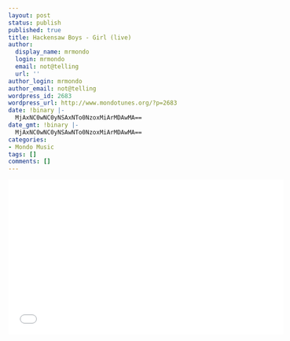 ```yaml
---
layout: post
status: publish
published: true
title: Hackensaw Boys - Girl (live)
author:
  display_name: mrmondo
  login: mrmondo
  email: not@telling
  url: ''
author_login: mrmondo
author_email: not@telling
wordpress_id: 2683
wordpress_url: http://www.mondotunes.org/?p=2683
date: !binary |-
  MjAxNC0wNC0yNSAxNTo0NzoxMiArMDAwMA==
date_gmt: !binary |-
  MjAxNC0wNC0yNSAwNTo0NzoxMiArMDAwMA==
categories:
- Mondo Music
tags: []
comments: []
---
```

<iframe width="560" height="315" src="//www.youtube.com/embed/S6xOyaBHYeY" frameborder="0"> </iframe>
